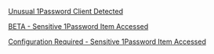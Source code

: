 [ Unusual 1Password Client Detected](../rules/onepassword_rules/onepassword_unusual_client.py)

[ BETA - Sensitive 1Password Item Accessed](../rules/onepassword_rules/onepassword_lut_sensitive_item_access.py)

[ Configuration Required - Sensitive 1Password Item Accessed](../rules/onepassword_rules/onepassword_sensitive_item_access.py)

